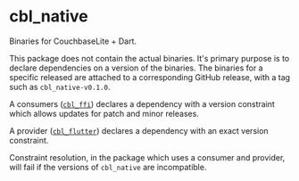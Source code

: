 # cbl_native

Binaries for CouchbaseLite + Dart.

This package does not contain the actual binaries. It's primary purpose is
to declare dependencies on a version of the binaries. The binaries for a specific released are 
attached to a corresponding GitHub release, with a tag such as `cbl_native-v0.1.0`.

A consumers ([`cbl_ffi`](../cbl_ffi)) declares a dependency with a
version constraint which allows updates for patch and minor releases.

A provider ([`cbl_flutter`](../cbl_flutter)) declares a dependency with an exact version constraint.

Constraint resolution, in the package which uses a consumer and provider, will fail if the
versions of `cbl_native` are incompatible.
